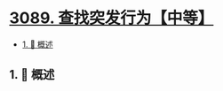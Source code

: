 # [3089. 查找突发行为【中等】](https://github.com/tnotesjs/TNotes.leetcode/tree/main/notes/3089.%20%E6%9F%A5%E6%89%BE%E7%AA%81%E5%8F%91%E8%A1%8C%E4%B8%BA%E3%80%90%E4%B8%AD%E7%AD%89%E3%80%91)

<!-- region:toc -->

- [1. 📝 概述](#1--概述)

<!-- endregion:toc -->

## 1. 📝 概述
